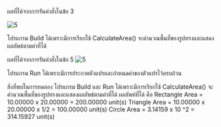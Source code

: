 ผลที่ได้จากการรันคำสั่งในข้อ 3

![5](https://github.com/Nitiphum7/03376836-OOP-2566-Lab-12/assets/144196695/0143edd5-7938-461c-907e-43736d74d3de)

โปรแกรม Build ได้เพราะมีการเรียกใช้ CalculateArea() จะคำนวณพื้นที่ของรูปทรงและแสดงผลลัพธ์ตามค่าที่ได้

ผลที่ได้จากการรันคำสั่งในข้อ 5
![5](https://github.com/Nitiphum7/03376836-OOP-2566-Lab-12/assets/144196695/01b49fff-6a1c-4f9b-9515-2e126a268d0b)


โปรแกรม Run ได้เพราะมีการประกาศตัวแปรและกำหนดค่าของตัวแปรไว้ครบถ้วน

สิ่งที่พบในการทดลอง
โปรแกรม Build และ Run ได้เพราะมีการเรียกใช้ CalculateArea() จะคำนวณพื้นที่ของรูปทรงและแสดงผลลัพธ์ตามค่าที่ได้
ผลลัพท์ที่ได้ คือ
Rectangle Area = 10.00000 x 20.00000 = 200.00000 unit(s)
Triangle Area = 10.00000 x 20.00000 x 1/2 = 100.00000 unit(s)
Circle Area = 3.14159 x 10 ^2 = 314.15927 unit(s)
